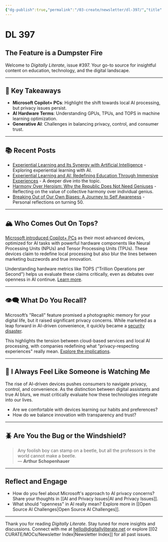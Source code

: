 ```yaml
---
{"dg-publish":true,"permalink":"/03-create/newsletter/dl-397/","title":"The Feature is a Dumpster Fire","tags":["ai","machine-learning","microsoft","digital-literacy","privacy"]}
---
```



# DL 397

## The Feature is a Dumpster Fire

Welcome to _Digitally Literate_, issue #397. Your go-to source for insightful content on education, technology, and the digital landscape.

---

## 🔖 Key Takeaways
- **Microsoft Copilot+ PCs**: Highlight the shift towards local AI processing, but privacy issues persist.
- **AI Hardware Terms**: Understanding GPUs, TPUs, and TOPS in machine learning optimization.
- **Generative AI**: Challenges in balancing privacy, control, and consumer trust.

---

## 📚 Recent Posts
- [Experiential Learning and Its Synergy with Artificial Intelligence](https://wiobyrne.com/experiential-learning-and-artificial-intelligence/) - Exploring experiential learning with AI.
- [Experiential Learning and AI: Redefining Education Through Immersive Experiences](https://wiobyrne.com/redefining-education-through-immersive-experiences/) - A deeper dive into the topic.
- [Harmony Over Heroism: Why the Republic Does Not Need Geniuses](https://wiobyrne.com/harmony-over-heroism/) - Reflecting on the value of collective harmony over individual genius.
- [Breaking Out of Our Own Biases: A Journey to Self Awareness](https://wiobyrne.com/breaking-out-of-our-own-biases/) - Personal reflections on turning 50.

---

## 🏔️ Who Comes Out On Tops?

[Microsoft introduced Copilot+ PCs](https://blogs.microsoft.com/blog/2024-05-20/introducing-copilot-pcs/) as their most advanced devices, optimized for AI tasks with powerful hardware components like Neural Processing Units (NPUs) and Tensor Processing Units (TPUs). These devices claim to redefine local processing but also blur the lines between marketing buzzwords and true innovation.

Understanding hardware metrics like TOPS ("Trillion Operations per Second") helps us evaluate these claims critically, even as debates over openness in AI continue. [Learn more](https://towardsdatascience.com/when-tops-are-misleading-70b53e280c39).

---

## 👁️‍🗨️ What Do You Recall?

Microsoft’s "Recall" feature promised a photographic memory for your digital life, but it raised significant privacy concerns. While marketed as a leap forward in AI-driven convenience, it quickly became a [security disaster](https://www.theverge.com/2024-06-03/24170305/microsoft-windows-recall-ai-screenshots-security-privacy-issues).

This highlights the tension between cloud-based services and local AI processing, with companies redefining what "privacy-respecting experiences" really mean. [Explore the implications](https://support.microsoft.com/en-us/windows/privacy-and-control-over-your-recall-experience-d404f672-7647-41e5-886c-a3c59680af15).

---

## 🤖 I Always Feel Like Someone is Watching Me

The rise of AI-driven devices pushes consumers to navigate privacy, control, and convenience. As the distinction between digital assistants and true AI blurs, we must critically evaluate how these technologies integrate into our lives.

- Are we comfortable with devices learning our habits and preferences?
- How do we balance innovation with transparency and trust?

---

## 🪲 Are You the Bug or the Windshield?

> Any foolish boy can stamp on a beetle, but all the professors in the world cannot make a beetle.  
> — **Arthur Schopenhauer**

---

## Reflect and Engage
- How do you feel about Microsoft's approach to AI privacy concerns? Share your thoughts in [[AI and Privacy Issues\|AI and Privacy Issues]].
- What should "openness" in AI really mean? Explore more in [[Open Source AI Challenges\|Open Source AI Challenges]].

---

Thank you for reading _Digitally Literate_. Stay tuned for more insights and discussions. Connect with me at hello@digitallyliterate.net or explore [[02 CURATE/MOCs/Newsletter Index\|Newsletter Index]] for all past issues.

